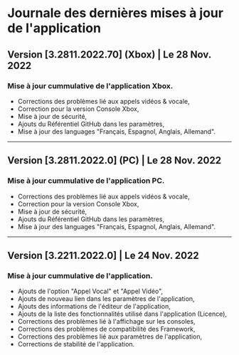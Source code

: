 # Journale des dernières mises à jour de l'application

## Version [3.2811.2022.70] (Xbox) | Le 28 Nov. 2022
### Mise à jour cummulative de l'application Xbox.

- Corrections des problèmes lié aux appels vidéos & vocale,
- Correction pour la version Console Xbox,
- Mise à jour de sécurité,
- Ajouts du Référentiel GitHub dans les paramètres,
- Mise à jour des languages "Français, Espagnol, Anglais, Allemand".

***

## Version [3.2811.2022.0] (PC) | Le 28 Nov. 2022
### Mise à jour cummulative de l'application PC.

- Corrections des problèmes lié aux appels vidéos & vocale,
- Correction pour la version Console Xbox,
- Mise à jour de sécurité,
- Ajouts du Référentiel GitHub dans les paramètres,
- Mise à jour des languages "Français, Espagnol, Anglais, Allemand".

***

## Version [3.2211.2022.0] | Le 24 Nov. 2022
### Mise à jour cummulative de l'application.

- Ajouts de l'option "Appel Vocal" et "Appel Vidéo",
- Ajouts de nouveau lien dans les paramètres de l'application,
- Ajouts des informations de l'éditeur de l'application,
- Ajouts de la liste des fonctionnalités utilisé dans l'application (Licence),
- Corrections des problèmes lié à l'affichage sur les consoles,
- Corrections des problèmes de compatibilité des Framework,
- Corrections des problèmes lié aux paramètres de l'application,
- Corrections de stabilité de l'application.
